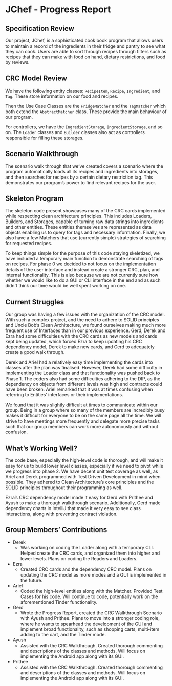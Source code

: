 # JChef - Progress Report

## Specification Review

Our project, JChef, is a sophisticated cook book program that allows users to maintain a record of the ingredients in their fridge and pantry to see what they can cook.
Users are able to sort through recipes through filters such as recipes that they can make with food on hand, dietary restrictions, and food by reviews.

## CRC Model Review

We have the following entity classes: `RecipeItem`, `Recipe`, `Ingredient`, and `Tag`.
These store information on our food and recipes.

Then the Use Case Classes are the `FridgeMatcher` and the `TagMatcher` which both extend the `AbstractMatcher` class.
These provide the main behaviour of our program.

For controllers, we have the `IngredientStorage`, `IngredientStorage`, and so on.
The `Loader` classes and `Builder` classes also act as controllers responsible for filling these storages.

## Scenario Walkthrough

The scenario walk through that we’ve created covers a scenario where the program automatically loads all its recipes and ingredients into storages, and then searches for recipes by a certain dietary restriction tag.
This demonstrates our program’s power to find relevant recipes for the user.

## Skeleton Program

The skeleton code present showcases many of the CRC cards implemented while respecting clean architecture principles.
This includes Loaders, Builders, and Storages, capable of turning raw data strings into ingredients and other entities.
These entities themselves are represented as data objects enabling us to query for tags and necessary information.
Finally, we also have a few Matchers that use (currently simple) strategies of searching for requested recipes.

To keep things simple for the purpose of this code staying skeletized, we have included a temporary main function to demonstrate searching of tags on recipes.
For phase 0 we decided to not focus on the implementation details of the user interface and instead create a stronger CRC, plan, and internal functionality.
This is also because we are not currently sure how whether we would like to do a GUI or CLI interface in the end and as such didn't think our time would be well spent working on one.

## Current Struggles

Our group was having a few issues with the organization of the CRC model.
With such a complex project, and the need to adhere to SOLID principles and Uncle Bob’s Clean Architecture, we found ourselves making much more frequent use of Interfaces than in our previous experience.
Gerd, Derek and Ezra had some difficulties with the CRC cards as new models and cards kept being updated, which forced Ezra to keep updating his CRC dependency model, Derek to make new cards, and Gerd to adequately create a good walk through.

Derek and Ariel had a relatively easy time implementing the cards into classes after the plan was finalised.
However, Derek had some difficulty in implementing the Loader class and that functionality was pushed back to Phase 1.
The coders also had some difficulties adhering to the DIP, as the dependency on objects from different levels was high and contracts could have been broken.
Ariel remarked that it was at times confusing when referring to Entities’ interfaces or their implementations.

We found that it was slightly difficult at times to communicate within our group.
Being in a group where so many of the members are incredibly busy makes it difficult for everyone to be on the same page all the time.
We will strive to have meetings more frequently and delegate more precise tasks such that our group members can work more autonomously and without confusion.

## What’s Working Well?

The code base, especially the high-level code is thorough, and will make it easy for us to build lower level classes, especially if we need to pivot while we progress into phase 2.
We have decent unit test coverage as well, as Ariel and Derek programmed with Test Driven Development in mind when possible.
They adhered to Clean Architecture’s core principles and the SOLID principles throughout their programming as well.

Ezra’s CRC dependency model made it easy for Gerd with Prithee and Ayush to make a thorough walkthrough scenario.
Additionally, Gerd made dependency charts in IntelliJ that made it very easy to see class interactions, along with preventing contract violation.

## Group Members’ Contributions
- Derek 
  - Was working on coding the Loader along with a temporary CLI. Helped create the CRC cards, and organized them into higher and lower levels. Plans on coding the Readers and Loaders.
- Ezra 
  - Created CRC cards and the dependency CRC model. Plans on updating the CRC model as more modes and a GUI is implemented in the future. 
- Ariel
  - Coded the high-level entities along with the Matcher. Provided Test Cases for his code. Will continue to code, potentially work on the aforementioned Tinder functionality. 
- Gerd 
  - Wrote the Progress Report, created the CRC Walkthrough Scenario with Ayush and Prithee. Plans to move into a stronger coding role, where he wants to spearhead the development of the GUI and implement broad functionality, such as shopping carts, multi-item adding to the cart, and the Tinder mode. 
- Ayush
  - Assisted with the CRC Walkthrough. Created thorough commenting and descriptions of the classes and methods. Will focus on implementing the Android app along with its GUI. 
- Prithee
  - Assisted with the CRC Walkthrough. Created thorough commenting and descriptions of the classes and methods. Will focus on implementing the Android app along with its GUI.

